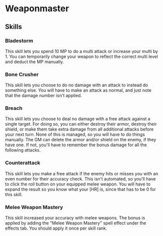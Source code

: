 # Weaponmaster

## Skills

### Bladestorm

This skill lets you spend 10 MP to do a multi attack or increase your multi by 1. You can temporarily change your weapon to reflect the correct multi level and deduct the MP manually.

### Bone Crusher

This skill lets you choose to do no damage with an attack to instead do something else. You will have to make an attack as normal, and just note that the damage number isn't applied.

### Breach

This skill lets you choose to deal no damage with a free attack against a single target. For doing so, you can either destroy their armor, destroy their shield, or make them take extra damage from all additional attacks before your next turn. None of this is managed, so you will have to do things manually. The GM can delete the armor and/or shield on the enemy, if they have one. If not, you'll have to remember the bonus damage for all the following attacks.

### Counterattack

This skill lets you make a free attack if the enemy hits or misses you with an even number for their accuracy check. This isn't automated, so you'll have to click the roll button on your equipped melee weapon. You will have to expand the result so you know what your [HR] is, since that has to be 0 for this skill.

### Melee Weapon Mastery

This skill increased your accuracy with melee weapons. The bonus is applied by adding the "Melee Weapon Mastery" spell effect under the effects tab. You should apply it once per skill rank.
